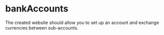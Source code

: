 # bankAccounts
 The created website should allow you to set up an account and exchange currencies between sub-accounts.
